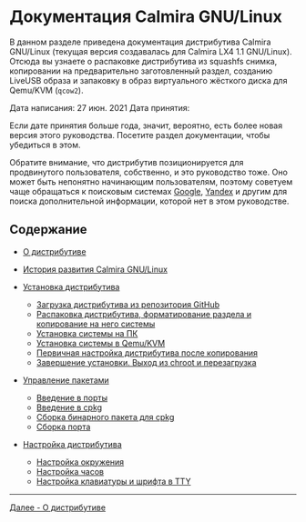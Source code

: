 # Документация Calmira GNU/Linux

В данном разделе приведена документация дистрибутива Calmira GNU/Linux (текущая версия создавалась для Calmira LX4 1.1 GNU/Linux). Отсюда вы узнаете о распаковке дистрибутива из squashfs снимка, копировании на предварительно заготовленный раздел, созданию LiveUSB образа и запаковку в образ виртуального жёсткого диска для Qemu/KVM (`qcow2`).

Дата написания: 27 июн. 2021
Дата принятия:

Если дате принятия больше года, значит, вероятно, есть более новая версия этого руководства. Посетите раздел документации, чтобы убедиться в этом.

Обратите внимание, что дистрибутив позиционируется для продвинутого пользователя, собственно, и это руководство тоже. Оно может быть непонятно начинающим пользователям, поэтому советуем чаще обращаться к поисковым системах [Google](https://www.google.com), [Yandex](https://www.yandex.ru) и другим для поиска дополнительной информации, которой нет в этом руководстве.

## Содержание

* [О дистрибутиве](about.md)
* [История развития Calmira GNU/Linux](history.md)
* [Установка дистрибутива](installation/README.md)
  * [Загрузка дистрибутива из репозитория GitHub](installation/download.md)
  * [Распаковка дистрибутива, форматирование раздела и копирование на него системы](installation/unpack.md)
  * [Установка системы на ПК](installation/install_sys.md)
  * [Установка системы в Qemu/KVM](installation/install_qemu.md)
  * [Первичная настройка дистрибутива после копирования](installation/setting_up.md)
  * [Завершение установки. Выход из chroot и перезагрузка](installation/exit.md)

* [Управление пакетами](packages/README.md)
  * [Введение в порты](packages/intro_ports.md)
  * [Введение в cpkg](packages/intro_cpkg.md)
  * [Сборка бинарного пакета для cpkg](packages/makepkg.md)
  * [Сборка порта](packages/makeport.md)

* [Настройка дистрибутива](setup/README.md)
  * [Настройка окружения](setup/shell.md)
  * [Настройка часов](setup/clock.md)
  * [Настройка клавиатуры и шрифта в TTY](setup/console.md)
  
***

[Далее - О дистрибутиве](about.md)

